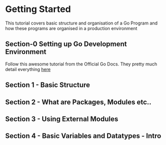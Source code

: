 # Getting Started
This tutorial covers basic structure and organisation of a Go Program and how these programs are organised in a production environment

## Section-0 Setting up Go Development Environment
 Follow this awesome tutorial from the Official Go Docs. They pretty much detail everything [here](https://go.dev/doc/tutorial/getting-started#install)

## Section 1 - Basic Structure
## Section 2 - What are Packages, Modules etc..
## Section 3 - Using External Modules
## Section 4 - Basic Variables and Datatypes - Intro
